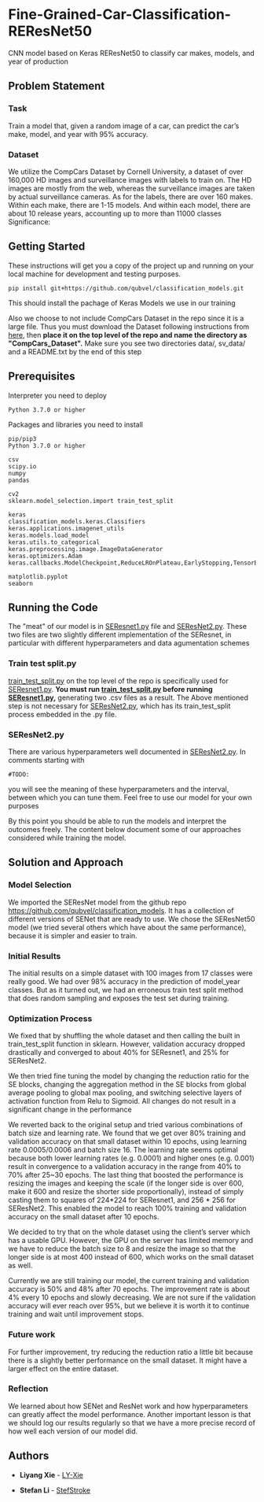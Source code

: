 # Fine-Grained-Car-Classification-REResNet50
CNN model based on Keras REResNet50 to classify car makes, models, and year of production

## Problem Statement

### Task
Train a model that, given a random image of a car, can predict the car’s make, model, and year with 95% accuracy. 

### Dataset
We utilize the CompCars Dataset by Cornell University, a dataset of over 160,000 HD images and surveillance images with labels to train on. The HD images are mostly from the web, whereas the surveillance images are taken by actual surveillance cameras. As for the labels, there are over 160 makes. Within each make, there are 1-15 models. And within each model, there are about 10 release years, accounting up to more than 11000 classes
Significance: 

## Getting Started

These instructions will get you a copy of the project up and running on your local machine for development and testing purposes.


```
pip install git+https://github.com/qubvel/classification_models.git
```

This should install the pachage of Keras Models we use in our training

Also we choose to not include CompCars Dataset in the repo since it is a large file. Thus you must download the Dataset following instructions from [here](http://mmlab.ie.cuhk.edu.hk/datasets/comp_cars/instruction.txt), then **place it on the top level of the repo and name the directory as "CompCars_Dataset".** Make sure you see two directories data/, sv_data/ and a README.txt by the end of this step

## Prerequisites

Interpreter you need to deploy

```
Python 3.7.0 or higher
```

Packages and libraries you need to install

```
pip/pip3
Python 3.7.0 or higher

csv
scipy.io
numpy
pandas

cv2
sklearn.model_selection.import train_test_split

keras
classification_models.keras.Classifiers
keras.applications.imagenet_utils
keras.models.load_model
keras.utils.to_categorical
keras.preprocessing.image.ImageDataGenerator
keras.optimizers.Adam
keras.callbacks.ModelCheckpoint,ReduceLROnPlateau,EarlyStopping,TensorBoard

matplotlib.pyplot
seaborn
```

## Running the Code

The "meat" of our model is in [SEResnet1.py](SEResnet1.py) file and [SEResNet2.py](SEResNet2.py). These two files are two slightly different implementation of the SEResnet, in particular with different hyperparameters and data agumentation schemes

### Train test split.py
[train_test_split.py](train_test_split.py) on the top level of the repo is specifically used for [SEResnet1.py](SEResnet1.py). **You must run [train_test_split.py](train_test_split.py) before running [SEResnet1.py](SEResnet1.py),** generating two .csv files as a result. The Above mentioned step is not necessary for [SEResNet2.py](SEResNet2.py), which has its train_test_split process embedded in the .py file.

### SEResNet2.py
There are various hyperparameters well documented in [SEResNet2.py](SEResNet2.py). In comments starting with 
```
#TODO:
```
you will see the meaning of these hyperparameters and the interval, between which you can tune them. Feel free to use our model for your own purposes

By this point you should be able to run the models and interpret the outcomes freely. The content below document some of our approaches considered while training the model. 


## Solution and Approach

### Model Selection
We imported the SEResNet model from the github repo https://github.com/qubvel/classification_models. It has a collection of different versions of SENet that are ready to use. We chose the SEResNet50 model (we tried several others which have about the same performance), because it is simpler and easier to train.

### Initial Results
The initial results on a simple dataset with 100 images from 17 classes were really good. We had over 98% accuracy in the prediction of model_year classes. But as it turned out, we had an erroneous train test split method that does random sampling and exposes the test set during training. 

### Optimization Process
We fixed that by shuffling the whole dataset and then calling the built in train_test_split function in sklearn. However, validation accuracy dropped drastically and converged to about 40% for SEResnet1, and 25% for SEResNet2. 

We then tried fine tuning the model by changing the reduction ratio for the SE blocks, changing the aggregation method in the SE blocks from global average pooling to global max pooling, and switching selective layers of activation function from Relu to Sigmoid. All changes do not result in a significant change in the performance

We reverted back to the original setup and tried various combinations of batch size and learning rate. We found that we get over 80% training and validation accuracy on that small dataset within 10 epochs, using learning rate 0.0005/0.0006 and batch size 16. The learning rate seems optimal because both lower learning rates (e.g. 0.0001) and higher ones (e.g. 0.001) result in convergence to a validation accuracy in the range from 40% to 70% after 25~30 epochs. The last thing that boosted the performance is resizing the images and keeping the scale (if the longer side is over 600, make it 600 and resize the shorter side proportionally), instead of simply casting them to squares of 224*224 for SEResnet1, and 256 * 256 for SEResNet2. This enabled the model to reach 100% training and validation accuracy on the small dataset after 10 epochs. 

We decided to try that on the whole dataset using the client’s server which has a usable GPU. However, the GPU on the server has limited memory and we have to reduce the batch size to 8 and resize the image so that the longer side is at most 400 instead of 600, which works on the small dataset as well. 

Currently we are still training our model, the current training and validation accuracy is 50% and 48% after 70 epochs. The improvement rate is about 4% every 10 epochs and slowly decreasing. We are not sure if the validation accuracy will ever reach over 95%, but we believe it is worth it to continue training and wait until improvement stops. 

### Future work
For further improvement, try reducing the reduction ratio a little bit because there is a slightly better performance on the small dataset. It might have a larger effect on the entire dataset.

### Reflection
We learned about how SENet and ResNet work and how hyperparameters can greatly affect the model performance. Another important lesson is that we should log our results regularly so that we have a more precise record of how well each version of our model did. 


## Authors

* **Liyang Xie** - [LY-Xie](https://github.com/LY-Xie)

* **Stefan Li** - [StefStroke](https://github.com/StefStroke)

